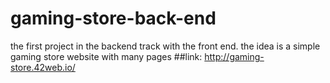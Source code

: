 # gaming-store-back-end
the first project in the backend track with the front end. the idea is a simple gaming store website with many pages
##link:  http://gaming-store.42web.io/
